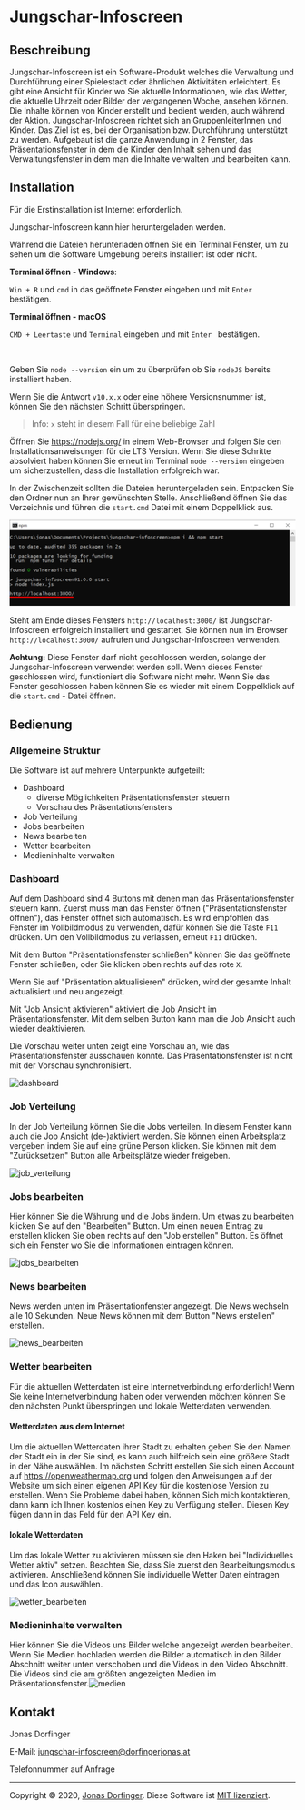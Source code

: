 # Jungschar-Infoscreen

## Beschreibung

Jungschar-Infoscreen ist ein Software-Produkt welches die Verwaltung und Durchführung einer Spielestadt oder ähnlichen Aktivitäten erleichtert. Es gibt eine Ansicht für Kinder wo Sie aktuelle Informationen, wie das Wetter, die aktuelle Uhrzeit oder Bilder der vergangenen Woche, ansehen können. Die Inhalte können von Kinder erstellt und bedient werden, auch während der Aktion. Jungschar-Infoscreen richtet sich an GruppenleiterInnen und Kinder. Das Ziel ist es, bei der Organisation bzw. Durchführung unterstützt zu werden. Aufgebaut ist die ganze Anwendung in 2 Fenster, das Präsentationsfenster in dem die Kinder den Inhalt sehen und das Verwaltungsfenster in dem man die Inhalte verwalten und bearbeiten kann.

## Installation

Für die Erstinstallation ist Internet erforderlich. 

Jungschar-Infoscreen kann hier heruntergeladen werden.

Während die Dateien herunterladen öffnen Sie ein Terminal Fenster, um zu sehen um die Software Umgebung bereits installiert ist oder nicht.

**Terminal öffnen - Windows**:

``Win + R`` und ``cmd`` in das geöffnete Fenster eingeben und mit ``Enter`` bestätigen.

**Terminal öffnen - macOS**

``CMD + Leertaste`` und ``Terminal`` eingeben und mit ``Enter `` bestätigen.

<br>

Geben Sie ``node --version`` ein um zu überprüfen ob Sie ``nodeJS`` bereits installiert haben. 

Wenn Sie die Antwort ``v10.x.x`` oder eine höhere Versionsnummer ist, können Sie den nächsten Schritt überspringen.

> Info: ``x`` steht in diesem Fall für eine beliebige Zahl

Öffnen Sie https://nodejs.org/ in einem Web-Browser und folgen Sie den Installationsanweisungen für die LTS Version. Wenn Sie diese Schritte absolviert haben können Sie erneut im Terminal ``node --version`` eingeben um sicherzustellen, dass die Installation erfolgreich war.

In der Zwischenzeit sollten die Dateien heruntergeladen sein. Entpacken Sie den Ordner nun an Ihrer gewünschten Stelle. Anschließend öffnen Sie das Verzeichnis und führen die ``start.cmd`` Datei mit einem Doppelklick aus. 

![start](./docs/start.png)

Steht am Ende dieses Fensters ``http://localhost:3000/`` ist Jungschar-Infoscreen erfolgreich installiert und gestartet. Sie können nun im Browser ``http://localhost:3000/`` aufrufen und Jungschar-Infoscreen verwenden.

**Achtung:** Diese Fenster darf nicht geschlossen werden, solange der Jungschar-Infoscreen verwendet werden soll. Wenn dieses Fenster geschlossen wird, funktioniert die Software nicht mehr. Wenn Sie das Fenster geschlossen haben können Sie es wieder mit einem Doppelklick auf die ``start.cmd`` - Datei öffnen.

## Bedienung

### Allgemeine Struktur

Die Software ist auf mehrere Unterpunkte aufgeteilt:

- Dashboard
  - diverse Möglichkeiten Präsentationsfenster steuern
  - Vorschau des Präsentationsfensters
- Job Verteilung
- Jobs bearbeiten
- News bearbeiten
- Wetter bearbeiten
- Medieninhalte verwalten

### Dashboard

Auf dem Dashboard sind 4 Buttons mit denen man das Präsentationsfenster steuern kann. Zuerst muss man das Fenster öffnen ("Präsentationsfenster öffnen"), das Fenster öffnet sich automatisch. Es wird empfohlen das Fenster im Vollbildmodus zu verwenden, dafür können Sie die Taste ``F11`` drücken. Um den Vollbildmodus zu verlassen, erneut ``F11`` drücken.

Mit dem Button "Präsentationsfenster schließen" können Sie das geöffnete Fenster schließen, oder Sie klicken oben rechts auf das rote ``X``.

Wenn Sie auf "Präsentation aktualisieren" drücken, wird der gesamte Inhalt aktualisiert und neu angezeigt.

Mit "Job Ansicht aktivieren" aktiviert die Job Ansicht im Präsentationsfenster. Mit dem selben Button kann man die Job Ansicht auch wieder deaktivieren.

Die Vorschau weiter unten zeigt eine Vorschau an, wie das Präsentationsfenster ausschauen könnte. Das Präsentationsfenster ist nicht mit der Vorschau synchronisiert.

![dashboard](C:\Users\jonas\Documents\Projects\jungschar-infoscreen\docs\dashboard.png)

### Job Verteilung

In der Job Verteilung können Sie die Jobs verteilen. In diesem Fenster kann auch die Job Ansicht (de-)aktiviert werden. Sie können einen Arbeitsplatz vergeben indem Sie auf eine grüne Person klicken. Sie können mit dem "Zurücksetzen" Button alle Arbeitsplätze wieder freigeben.

![job_verteilung](C:\Users\jonas\Documents\Projects\jungschar-infoscreen\docs\job_verteilung.png)

### Jobs bearbeiten

Hier können Sie die Währung und die Jobs ändern. Um etwas zu bearbeiten klicken Sie auf den "Bearbeiten" Button. Um einen neuen Eintrag zu erstellen klicken Sie oben rechts auf den "Job erstellen" Button. Es öffnet sich ein Fenster wo Sie die Informationen eintragen können.

![jobs_bearbeiten](C:\Users\jonas\Documents\Projects\jungschar-infoscreen\docs\jobs_bearbeiten.png)

### News bearbeiten

News werden unten im Präsentationfenster angezeigt. Die News wechseln alle 10 Sekunden. Neue News können mit dem Button "News erstellen" erstellen.

![news_bearbeiten](C:\Users\jonas\Documents\Projects\jungschar-infoscreen\docs\news_bearbeiten.png)

### Wetter bearbeiten

Für die aktuellen Wetterdaten ist eine Internetverbindung erforderlich! Wenn Sie keine Internetverbindung haben oder verwenden möchten können Sie den nächsten Punkt überspringen und lokale Wetterdaten verwenden. 

#### Wetterdaten aus dem Internet

Um die aktuellen Wetterdaten ihrer Stadt zu erhalten geben Sie den Namen der Stadt ein in der Sie sind, es kann auch hilfreich sein eine größere Stadt in der Nähe auswählen. Im nächsten Schritt erstellen Sie sich einen Account auf https://openweathermap.org und folgen den Anweisungen auf der Website um sich einen eigenen API Key für die kostenlose Version zu erstellen. Wenn Sie Probleme dabei haben, können Sich mich kontaktieren, dann kann ich Ihnen kostenlos einen Key zu Verfügung stellen. Diesen Key fügen dann in das Feld für den API Key ein.

#### lokale Wetterdaten

Um das lokale Wetter zu aktivieren müssen sie den Haken bei "Individuelles Wetter aktiv" setzen. Beachten Sie, dass Sie zuerst den Bearbeitungsmodus aktivieren. Anschließend können Sie individuelle Wetter Daten eintragen und das Icon auswählen.

![wetter_bearbeiten](C:\Users\jonas\Documents\Projects\jungschar-infoscreen\docs\wetter_bearbeiten.png)

### Medieninhalte verwalten

Hier können Sie die Videos uns Bilder welche angezeigt werden bearbeiten. Wenn Sie Medien hochladen werden die Bilder automatisch in den Bilder Abschnitt weiter unten verschoben und die Videos in den Video Abschnitt. Die Videos sind die am größten angezeigten Medien im Präsentationsfenster.![medien](C:\Users\jonas\Documents\Projects\jungschar-infoscreen\docs\medien.png)

## Kontakt

Jonas Dorfinger

E-Mail: jungschar-infoscreen@dorfingerjonas.at

Telefonnummer auf Anfrage

<hr>

Copyright © 2020, [Jonas Dorfinger](https://dorfingerjonas.at/). Diese Software ist [MIT lizenziert](./LICENSE).

